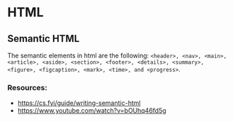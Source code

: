 # HTML

## Semantic HTML
The semantic elements in html are the following:  `<header>, <nav>, <main>, <article>, <aside>, <section>, <footer>, <details>, <summary>, <figure>, <figcaption>, <mark>, <time>, and <progress>`.

### Resources: 
+ https://cs.fyi/guide/writing-semantic-html
+ https://www.youtube.com/watch?v=bOUhq46fd5g
